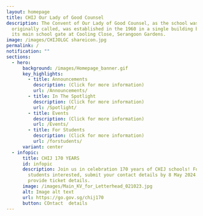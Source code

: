 ```yaml
---
layout: homepage
title: CHIJ Our Lady of Good Counsel
description: The Convent of Our Lady of Good Counsel, as the school was
  originally called, was established in the 1960 in a single building block with
  its main school gate at Cooling Close, Serangoon Gardens.
image: /images/CHIJOLGC shareicon.jpg
permalink: /
notification: ""
sections:
  - hero:
      background: /images/Homepage_banner.gif
      key_highlights:
        - title: Announcements
          description: (Click for more information)
          url: /Announcements/
        - title: In The Spotlight
          description: (Click for more information)
          url: /Spotlight/
        - title: Events
          description: (Click for more information)
          url: /Events/
        - title: For Students
          description: (Click for more information)
          url: /forstudents/
      variant: center
  - infopic:
      title: CHIJ 170 YEARS
      id: infopic
      description: Join us in celebration 170 years of CHIJ schools! Former staff &
        students interested, submit your contact details by 8 May 2024. We'll
        provide ticket details.
      image: /images/Main_KV_for_Letterhead_021023.jpg
      alt: Image alt text
      url: https://go.gov.sg/chij170
      button: COntact  details
---
```

